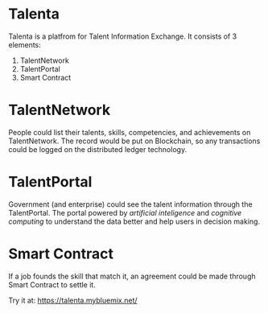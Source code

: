 # Talenta
Talenta is a platfrom for Talent Information Exchange. 
It consists of 3 elements: 
 1. TalentNetwork
 2. TalentPortal
 3. Smart Contract 

# TalentNetwork 
People could list their talents, skills, competencies, and achievements on TalentNetwork.
The record would be put on Blockchain, so any transactions could be logged on the distributed ledger technology.

# TalentPortal
Government (and enterprise) could see the talent information through the TalentPortal.
The portal powered by _artificial inteligence_ and _cognitive computing_ to understand the data better and help users in decision making.   
# Smart Contract
If a job founds the skill that match it, an agreement could be made through Smart Contract to settle it.

Try it at:
https://talenta.mybluemix.net/

